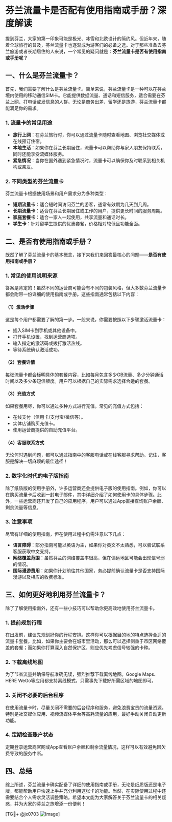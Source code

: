 # 芬兰流量卡是否配有使用指南或手册？深度解读

提到芬兰，大家的第一印象可能是极光、冰雪和北欧设计的简约风。但近年来，随着全球旅行的普及，芬兰流量卡也逐渐成为游客们的必备之选。对于那些准备去芬兰旅游或者长期居住的人来说，一个常见的疑问就是：**芬兰流量卡是否有使用指南或手册呢？**

## 一、什么是芬兰流量卡？

首先，我们需要了解什么是芬兰流量卡。简单来说，芬兰流量卡是一种可以在芬兰境内使用的移动通信SIM卡。它能提供数据流量、通话和短信服务，适合需要在芬兰上网、打电话或发信息的人群。无论是商务出差、留学还是旅游，芬兰流量卡都能满足你的需求。

### 1. 流量卡的常见用途
- **旅行上网**：在芬兰旅行时，你可以通过流量卡随时查看地图、浏览社交媒体或在线预订住宿。
- **本地生活**：如果你在芬兰长期居住，流量卡可以帮助你与家人朋友保持联系，同时还能享受流媒体服务。
- **紧急情况**：当你在国外遇到紧急情况时，流量卡可以确保你及时联系到相关机构或亲友。

### 2. 不同类型的芬兰流量卡
芬兰流量卡根据使用场景和用户需求分为多种类型：
- **短期流量卡**：适合短时间访问芬兰的游客，通常有效期为几天到几周。
- **长期流量卡**：适合在芬兰长期居住或工作的用户，提供更长时间的服务周期。
- **家庭套餐卡**：适合一家人一起使用，共享流量和通话时长。
- **学生卡**：针对留学生提供的优惠套餐，价格相对较低且功能全面。

## 二、是否有使用指南或手册？

既然了解了芬兰流量卡的基本概念，接下来我们来回答最核心的问题——**是否有使用指南或手册？**

### 1. 常见的使用说明来源
答案是肯定的！虽然不同的运营商可能会有不同的包装风格，但大多数芬兰流量卡都会附带一份详细的使用指南或手册。这些指南通常包括以下内容：

#### （1）激活步骤
这是每个用户都需要了解的第一步。一般来说，你需要按照以下步骤激活流量卡：
- 插入SIM卡到手机或其他设备中。
- 打开手机设置，找到运营商选项。
- 输入指定的激活码或拨打激活热线。
- 等待系统确认激活成功。

#### （2）套餐详情
每张流量卡都会标明具体的套餐内容，比如每月包含多少GB流量、多少分钟通话时间以及多少条短信额度。用户可以根据自己的实际需求选择合适的套餐。

#### （3）充值方式
如果套餐用尽，你可以通过多种方式进行充值。常见的充值方式包括：
- 在线支付（信用卡/支付宝/微信等）。
- 实体店铺购买充值卡。
- 使用运营商提供的自助充值平台。

#### （4）客服联系方式
无论何时遇到问题，都可以通过指南中的客服电话或在线客服寻求帮助。记住，客服是解决一切麻烦的最佳途径！

### 2. 数字化时代的电子版指南
除了纸质版的使用手册外，许多运营商还会提供电子版的使用指南。例如，你可以在购买流量卡后收到一封电子邮件，其中详细介绍了如何使用卡的具体步骤。此外，一些运营商还开发了自己的应用程序，用户可以通过App直接查询账户余额、剩余流量等信息。

### 3. 注意事项
尽管有详细的使用指南，但在使用过程中仍需注意以下几点：
- **语言障碍**：部分指南可能以英语为主，如果你对英文不太熟悉，可以尝试联系客服获取中文支持。
- **网络覆盖范围**：虽然芬兰的网络覆盖率很高，但在偏远地区可能会出现信号弱的情况。
- **国际漫游费用**：如果你计划前往其他国家，务必提前确认流量卡是否支持国际漫游以及相应的收费标准。

## 三、如何更好地利用芬兰流量卡？

除了了解使用指南外，还有一些小技巧可以帮助你更高效地使用芬兰流量卡。

### 1. 提前规划行程
在出发前，建议先规划好你的行程安排。这样你可以根据目的地的特点选择合适的流量卡套餐。比如，如果你主要会在城市里活动，那么可以选择侧重于市区网络覆盖的套餐；而如果你打算深入自然保护区，则应优先考虑信号较强的卡种。

### 2. 下载离线地图
为了节省流量并确保导航准确无误，强烈推荐下载离线地图。Google Maps、HERE WeGo等应用都支持离线模式，只需事先下载好所需区域的地图即可。

### 3. 关闭不必要的后台程序
在使用流量卡时，尽量关闭不需要的后台程序和服务，避免浪费宝贵的流量资源。特别是社交媒体应用、视频流媒体平台等高耗流量的应用，最好手动关闭自动更新功能。

### 4. 定期检查账户状态
定期登录运营商官网或App查看账户余额和剩余流量情况，这样可以有效避免因欠费导致的服务中断。

## 四、总结

综上所述，芬兰流量卡确实配备了详细的使用指南或手册，无论是纸质版还是电子版，都能帮助用户快速上手并充分利用这张卡的功能。当然，在实际使用过程中还需要结合个人需求灵活调整策略。希望本文能为大家解答关于芬兰流量卡的相关疑惑，并为大家的芬兰之旅增添一份便利！

[TG💪+ @jx0703 ![Image](https://github.com/user-attachments/assets/dbca1d08-cadb-493c-b0ec-ad6f7a83f270)]